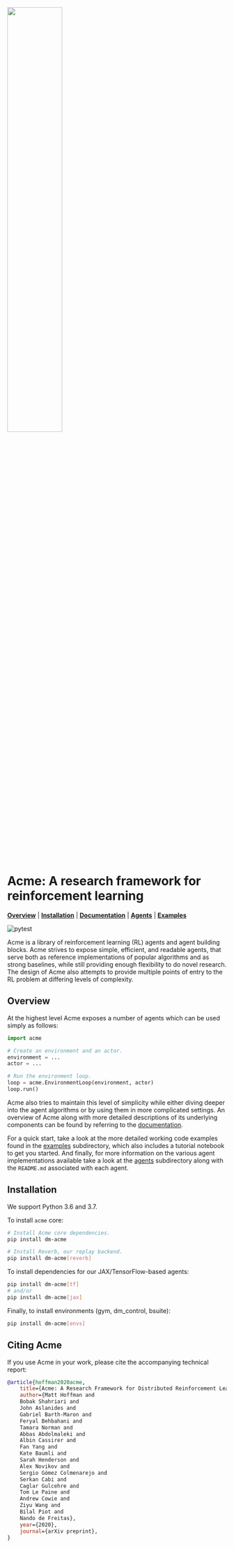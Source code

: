 <img src="docs/logos/acme.png" width="50%">

# Acme: A research framework for reinforcement learning

**[Overview](#overview)** | **[Installation](#installation)** |
**[Documentation]** | **[Agents]** | **[Examples]**

![pytest](https://github.com/deepmind/acme/workflows/pytest/badge.svg)

Acme is a library of reinforcement learning (RL) agents and agent building
blocks. Acme strives to expose simple, efficient, and readable agents, that
serve both as reference implementations of popular algorithms and as strong
baselines, while still providing enough flexibility to do novel research. The
design of Acme also attempts to provide multiple points of entry to the RL
problem at differing levels of complexity.

## Overview

At the highest level Acme exposes a number of agents which can be used simply as
follows:

```python
import acme

# Create an environment and an actor.
environment = ...
actor = ...

# Run the environment loop.
loop = acme.EnvironmentLoop(environment, actor)
loop.run()
```

Acme also tries to maintain this level of simplicity while either diving deeper
into the agent algorithms or by using them in more complicated settings. An
overview of Acme along with more detailed descriptions of its underlying
components can be found by referring to the [documentation][Documentation].

For a quick start, take a look at the more detailed working code examples found
in the [examples][Examples] subdirectory, which also includes a tutorial
notebook to get you started. And finally, for more information on the various
agent implementations available take a look at the [agents][Agents] subdirectory
along with the `README.md` associated with each agent.

## Installation

We support Python 3.6 and 3.7.

To install `acme` core:

```bash
# Install Acme core dependencies.
pip install dm-acme

# Install Reverb, our replay backend.
pip install dm-acme[reverb]
```

To install dependencies for our JAX/TensorFlow-based agents:

```bash
pip install dm-acme[tf]
# and/or
pip install dm-acme[jax]
```

Finally, to install environments (gym, dm_control, bsuite):

```bash
pip install dm-acme[envs]
```

## Citing Acme

If you use Acme in your work, please cite the accompanying technical report:

```bibtex
@article{hoffman2020acme,
    title={Acme: A Research Framework for Distributed Reinforcement Learning},
    author={Matt Hoffman and
    Bobak Shahriari and
    John Aslanides and
    Gabriel Barth-Maron and
    Feryal Behbahani and
    Tamara Norman and
    Abbas Abdolmaleki and
    Albin Cassirer and
    Fan Yang and
    Kate Baumli and
    Sarah Henderson and
    Alex Novikov and
    Sergio Gómez Colmenarejo and
    Serkan Cabi and
    Caglar Gulcehre and
    Tom Le Paine and
    Andrew Cowie and
    Ziyu Wang and
    Bilal Piot and
    Nando de Freitas},
    year={2020},
    journal={arXiv preprint},
}
```

[Documentation]: docs/index.md
[Examples]: examples/
[Agents]: acme/agents/
[Reverb]: https://github.com/deepmind/reverb
